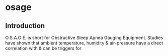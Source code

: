 # osage

[//]: # ([![Build Status]&#40;https://github.com/gagansopori/pi-watch/actions/workflows/codeql-analysis.yml/badge.svg&#41;]&#40;https://github.com/gagansopori/pi-watch/actions/workflows/codeql-analysis.yml/badge.svg&#41;)

[//]: # ([![]&#40;&#41;]&#40;&#41;)

## Introduction
O.S.A.G.E. is short for Obstructive Sleep Apnea Gauging Equipment. Studies have shown that ambient temperature, humidity
& air-pressure have a direct correlation with & can be triggers for 